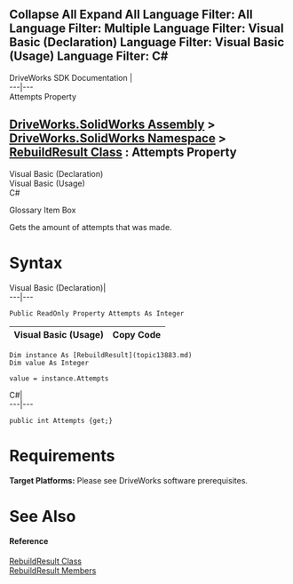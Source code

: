 Collapse All Expand All Language Filter: All  Language Filter: Multiple  Language Filter: Visual Basic (Declaration) Language Filter: Visual Basic (Usage) Language Filter: C#  
---  
DriveWorks SDK Documentation  |   
---|---  
Attempts Property   
  
[DriveWorks.SolidWorks Assembly](topic13342.md) > [DriveWorks.SolidWorks Namespace](topic13345.md) > [RebuildResult Class](topic13883.md) : Attempts Property  
---  
  
Visual Basic (Declaration)    
Visual Basic (Usage)    
C# 

Glossary Item Box

Gets the amount of attempts that was made. 

# Syntax

Visual Basic (Declaration)|   
---|---  
      
    
    Public ReadOnly Property Attempts As Integer  
  
Visual Basic (Usage)| Copy Code  
---|---  
      
    
    Dim instance As [RebuildResult](topic13883.md)
    Dim value As Integer
     
    value = instance.Attempts  
  
C#|   
---|---  
      
    
    public int Attempts {get;}  
  
# Requirements

**Target Platforms:** Please see DriveWorks software prerequisites.

# See Also

#### Reference

[RebuildResult Class](topic13883.md)   
[RebuildResult Members](topic13884.md)


